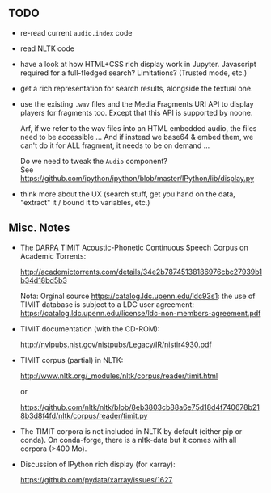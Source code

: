 
TODO
--------------------------------------------------------------------------------

  - re-read current `audio.index` code

  - read NLTK code

  - have a look at how HTML+CSS rich display work in Jupyter.
    Javascript required for a full-fledged search? Limitations?
    (Trusted mode, etc.)

  - get a rich representation for search results, 
    alongside the textual one.

  - use the existing `.wav` files and the Media Fragments URI API
    to display players for fragments too. Except that this API is
    supported by noone.

    Arf, if we refer to the wav files into an HTML embedded audio, 
    the files need to be accessible ... And if instead we base64 & embed
    them, we can't do it for ALL fragment, it needs to be on demand ...

    Do we need to tweak the `Audio` component?  
    See <https://github.com/ipython/ipython/blob/master/IPython/lib/display.py>

  - think more about the UX (search stuff, get you hand on the data, 
    "extract" it / bound it to variables, etc.)


Misc. Notes
--------------------------------------------------------------------------------

  - The DARPA TIMIT Acoustic-Phonetic Continuous Speech Corpus on Academic Torrents:

    <http://academictorrents.com/details/34e2b78745138186976cbc27939b1b34d18bd5b3>

    Nota: Orginal source <https://catalog.ldc.upenn.edu/ldc93s1>: 
    the use of TIMIT database is subject to a LDC user agreement: 
    <https://catalog.ldc.upenn.edu/license/ldc-non-members-agreement.pdf>

  - TIMIT documentation (with the CD-ROM):

    <http://nvlpubs.nist.gov/nistpubs/Legacy/IR/nistir4930.pdf>

  - TIMIT corpus (partial) in NLTK:

    <http://www.nltk.org/_modules/nltk/corpus/reader/timit.html>

    or

    <https://github.com/nltk/nltk/blob/8eb3803cb88a6e75d18d4f740678b218b3d8f4fd/nltk/corpus/reader/timit.py>

  - The TIMIT corpora is not included in NLTK by default (either pip or conda).
    On conda-forge, there is a nltk-data but it comes with all corpora
    (>400 Mo).

  - Discussion of IPython rich display (for xarray):
 
    <https://github.com/pydata/xarray/issues/1627>

